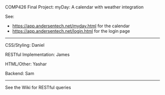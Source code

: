 COMP426 Final Project: myDay: A calendar with weather integration

See: 
* https://app.andersentech.net/myday.html for the calendar
* https://app.andersentech.net/login.html for the login page


--------

CSS/Styling: Daniel

RESTful Implementation: James

HTML/Other: Yashar

Backend: Sam

---

See the Wiki for RESTful queries